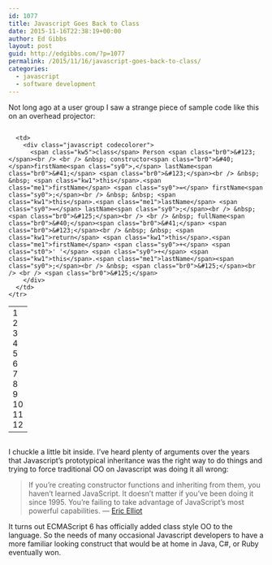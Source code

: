 ```yaml
---
id: 1077
title: Javascript Goes Back to Class
date: 2015-11-16T22:38:19+00:00
author: Ed Gibbs
layout: post
guid: http://edgibbs.com/?p=1077
permalink: /2015/11/16/javascript-goes-back-to-class/
categories:
  - javascript
  - software development
---
```

Not long ago at a user group I saw a strange piece of sample code like this on an overhead projector:

<div class="codecolorer-container javascript vibrant overflow-off" style="overflow:auto;white-space:nowrap;">
  <table cellspacing="0" cellpadding="0">
    <tr>
      <td class="line-numbers">
        <div>
          1<br />2<br />3<br />4<br />5<br />6<br />7<br />8<br />9<br />10<br />11<br />12<br />
        </div>
      </td>
      
      <td>
        <div class="javascript codecolorer">
          <span class="kw5">class</span> Person <span class="br0">&#123;</span><br /> <br /> &nbsp; constructor<span class="br0">&#40;</span>firstName<span class="sy0">,</span> lastName<span class="br0">&#41;</span> <span class="br0">&#123;</span><br /> &nbsp; &nbsp; <span class="kw1">this</span>.<span class="me1">firstName</span> <span class="sy0">=</span> firstName<span class="sy0">;</span><br /> &nbsp; &nbsp; <span class="kw1">this</span>.<span class="me1">lastName</span> <span class="sy0">=</span> lastName<span class="sy0">;</span><br /> &nbsp; <span class="br0">&#125;</span><br /> <br /> &nbsp; fullName<span class="br0">&#40;</span><span class="br0">&#41;</span> <span class="br0">&#123;</span><br /> &nbsp; &nbsp; <span class="kw1">return</span> <span class="kw1">this</span>.<span class="me1">firstName</span> <span class="sy0">+</span> <span class="st0">' '</span> <span class="sy0">+</span> <span class="kw1">this</span>.<span class="me1">lastName</span><span class="sy0">;</span><br /> &nbsp; <span class="br0">&#125;</span><br /> <br /> <span class="br0">&#125;</span>
        </div>
      </td>
    </tr>
  </table>
</div>

I chuckle a little bit inside. I&#8217;ve heard plenty of arguments over the years that Javascript&#8217;s prototypical inheritance was the right way to do things and trying to force traditional OO on Javascript was doing it all wrong:

> If you&rsquo;re creating constructor functions and inheriting from them, you haven&rsquo;t learned JavaScript. It doesn&rsquo;t matter if you&rsquo;ve been doing it since 1995. You&rsquo;re failing to take advantage of JavaScript&rsquo;s most powerful capabilities. &#8212; [Eric Elliot](https://medium.com/javascript-scene/the-two-pillars-of-javascript-ee6f3281e7f3)

It turns out ECMAScript 6 has officially added class style OO to the language. So the needs of many occasional Javascript developers to have a more familiar looking construct that would be at home in Java, C#, or Ruby eventually won.